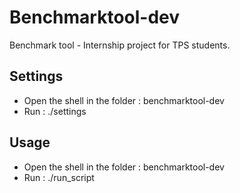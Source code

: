 # Benchmarktool-dev
Benchmark tool - Internship project for TPS students.

## Settings
- Open the shell in the folder : benchmarktool-dev
- Run  : ./settings

## Usage
- Open the shell in the folder : benchmarktool-dev
- Run  : ./run_script

